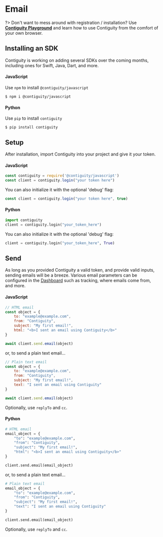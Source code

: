# Email
?> Don't want to mess around with registration / installation? Use **[Contiguity Playground](https://playground.contiguity.co)** and learn how to use Contiguity from the comfort of your own browser.

## Installing an SDK
Contiguity is working on adding several SDKs over the coming months, including ones for Swift, Java, Dart, and more.

<!-- tabs:start -->
#### **JavaScript**
Use `npm` to install `@contiguity/javascript`

```
$ npm i @contiguity/javascript
```

#### **Python**
Use `pip` to install `contiguity`
```
$ pip install contiguity
```
<!-- tabs:end -->

## Setup

After installation, import Contiguity into your project and give it your token.
<!-- tabs:start -->
#### **JavaScript**
```js
const contiguity = require('@contiguity/javascript')
const client = contiguity.login("your token here")
```

You can also initialize it with the optional 'debug' flag:

```js
const client = contiguity.login("your token here", true)
```

#### **Python**
```python
import contiguity
client = contiguity.login("your_token_here")
```

You can also initialize it with the optional 'debug' flag:

```python
client = contiguity.login("your_token_here", True)
```
<!-- tabs:end -->

## Send
As long as you provided Contiguity a valid token, and provide valid inputs, sending emails will be a breeze. Various email parameters can be configured in the [Dashboard](https://contiguity.co/dashboard/emails) such as tracking, where emails come from, and more.

<!-- tabs:start -->
#### **JavaScript**
```js
// HTML email
const object = {
    to: "example@example.com",
    from: "Contiguity",
    subject: "My first email!",
    html: "<b>I sent an email using Contiguity</b>"
}

await client.send.email(object)
```
or, to send a plain text email... 
```js
// Plain text email
const object = {
    to: "example@example.com",
    from: "Contiguity",
    subject: "My first email!",
    text: "I sent an email using Contiguity"
}

await client.send.email(object)
```

Optionally, use `replyTo` and `cc`.

#### **Python**
```python
# HTML email
email_object = {
    "to": "example@example.com",
    "from": "Contiguity",
    "subject": "My first email!",
    "html": "<b>I sent an email using Contiguity</b>"
}

client.send.email(email_object)
```

or, to send a plain text email... 

```py
# Plain text email
email_object = {
    "to": "example@example.com",
    "from": "Contiguity",
    "subject": "My first email!",
    "text": "I sent an email using Contiguity"
}

client.send.email(email_object)
```

Optionally, use `replyTo` and `cc`.
<!-- tabs:end -->

